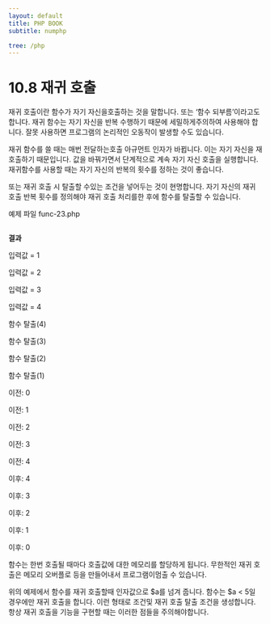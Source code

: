 ```yaml
---
layout: default
title: PHP BOOK
subtitle: numphp

tree: /php
---
```


# 10.8 재귀 호출

재귀 호출이란 함수가 자기 자신을호출하는 것을 말합니다. 또는 ‘함수 되부름’이라고도 합니다. 재귀 함수는 자기 자신을 반복 수행하기 때문에 세밀하게주의하여 사용해야 합니다. 잘못 사용하면 프로그램의 논리적인 오동작이 발생할 수도 있습니다.

재귀 함수를 쓸 때는 매번 전달하는호출 아규먼트 인자가 바뀝니다. 이는 자기 자신을 재호출하기 때문입니다. 값을 바꿔가면서 단계적으로 계속 자기 자신 호출을 실행합니다. 재귀함수를 사용할 때는 자기 자신의 반복의 횟수를 정하는 것이 좋습니다.

또는 재귀 호출 시 탈출할 수있는 조건을 넣어두는 것이 현명합니다. 자기 자신의 재귀 호출 반복 횟수를 정의해야 재귀 호출 처리를한 후에 함수를 탈출할 수 있습니다.

예제 파일 func-23.php
```
``` 

**결과**

입력값 = 1

입력값 = 2

입력값 = 3

입력값 = 4

함수 탈출(4)

함수 탈출(3)

함수 탈출(2)

함수 탈출(1)

 

이전: 0

이전: 1

이전: 2

이전: 3

이전: 4

이후: 4

이후: 3

이후: 2

이후: 1

이후: 0

함수는 한번 호출될 때마다 호출값에 대한 메모리를 할당하게 됩니다. 무한적인 재귀 호출은 메모리 오버플로 등을 만들어내서 프로그램이멈출 수 있습니다.

위의 예제에서 함수를 재귀 호출할때 인자값으로 $a를 넘겨 줍니다. 함수는 $a < 5일 경우에만 재귀 호출을 합니다. 이런 형태로 조건및 재귀 호출 탈출 조건을 생성합니다. 항상 재귀 호출을 기능을 구현할 때는 이러한 점들을 주의해야합니다.
